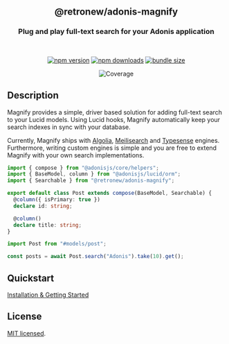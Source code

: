 <div align="center">
<br/>

## @retronew/adonis-magnify

### Plug and play full-text search for your Adonis application

<br/>
</div>

<div align="center">

<!-- automd:badges color="brightgreen" license name="@retronew/adonis-magnify" bundlephobia packagephobia -->

[![npm version](https://img.shields.io/npm/v/@retronew/adonis-magnify?color=brightgreen)](https://npmjs.com/package/@retronew/adonis-magnify)
[![npm downloads](https://img.shields.io/npm/dm/@retronew/adonis-magnify?color=brightgreen)](https://npm.chart.dev/@retronew/adonis-magnify)
[![bundle size](https://img.shields.io/bundlephobia/minzip/@retronew/adonis-magnify?color=brightgreen)](https://bundlephobia.com/package/@retronew/adonis-magnify)

<!-- /automd -->

<!-- automd:coverage -->

![Coverage](https://img.shields.io/badge/coverage-81%25-brightgreen)

<!-- /automd -->

</div>

## Description

Magnify provides a simple, driver based solution for adding full-text search to your Lucid models. Using Lucid hooks, Magnify automatically keep your search indexes in sync with your database.

Currently, Magnify ships with [Algolia](https://algolia.com), [Meilisearch](https://www.meilisearch.com/) and [Typesense](https://typesense.org/) engines. Furthermore, writing custom engines is simple and you are free to extend Magnify with your own search implementations.

```ts title="app/models/post.ts"
import { compose } from "@adonisjs/core/helpers";
import { BaseModel, column } from "@adonisjs/lucid/orm";
import { Searchable } from "@retronew/adonis-magnify";

export default class Post extends compose(BaseModel, Searchable) {
  @column({ isPrimary: true })
  declare id: string;

  @column()
  declare title: string;
}
```

```ts
import Post from "#models/post";

const posts = await Post.search("Adonis").take(10).get();
```

## Quickstart

[Installation & Getting Started](https://friendsofadonis.github.io/docs/magnify/getting-started)

## License

[MIT licensed](LICENSE.md).
